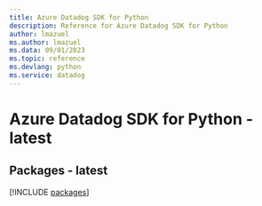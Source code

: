 ```yaml
---
title: Azure Datadog SDK for Python
description: Reference for Azure Datadog SDK for Python
author: lmazuel
ms.author: lmazuel
ms.data: 09/01/2023
ms.topic: reference
ms.devlang: python
ms.service: datadog
---
```

# Azure Datadog SDK for Python - latest
## Packages - latest
[!INCLUDE [packages](datadog-index.md)]